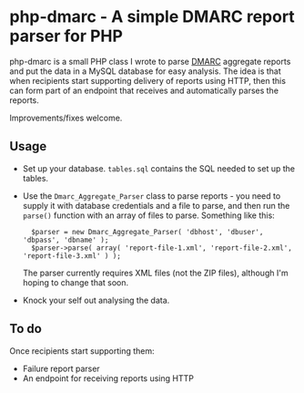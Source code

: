 # php-dmarc - A simple DMARC report parser for PHP

php-dmarc is a small PHP class I wrote to parse [DMARC](http://dmarc.org) aggregate reports and put the data in a MySQL database for easy analysis. The idea is that when recipients start supporting delivery of reports using HTTP, then this can form part of an endpoint that receives and automatically parses the reports.

Improvements/fixes welcome.

## Usage

- Set up your database. `tables.sql` contains the SQL needed to set up the tables.
- Use the `Dmarc_Aggregate_Parser` class to parse reports - you need to supply it with database credentials and a file to parse, and then run the `parse()` function with an array of files to parse. Something like this:

		$parser = new Dmarc_Aggregate_Parser( 'dbhost', 'dbuser', 'dbpass', 'dbname' );
		$parser->parse( array( 'report-file-1.xml', 'report-file-2.xml', 'report-file-3.xml' ) );

    The parser currently requires XML files (not the ZIP files), although I'm hoping to change that soon.

- Knock your self out analysing the data.

## To do

Once recipients start supporting them:

- Failure report parser
- An endpoint for receiving reports using HTTP